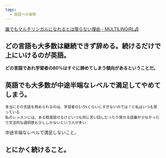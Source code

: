 ```yaml
---
tags:
  - 英語への姿勢
---
```

[誰でもマルチリンガルになれるとは限らない理由 - MULTILINGIRL♫](https://www.multilingirl.com/2023/06/why-you-can-not-become-a-polyglot.html)

## どの言語も大多数は継続できず辞める。続けるだけで上にいけるのが英語。

**どの言語であれ学習者の80%はすぐに諦めてしまう傾向があるということだ。**

## 英語でも大多数が中途半端なレベルで満足してやめてしまう。

```
本当にその言語を極められるのは、学習者の1~5%くらいにすぎないのでは？と私はいつも思っている
私のレッスンには、ある程度話せるけどいつも同じ言い回しだったり発せる語彙が少なかったり文法的な選択肢も少ししかないという人が多い
```

中途半端なレベルで満足しないこと。

## とにかく続けること。



